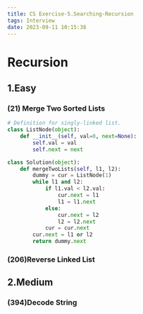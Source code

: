 ```yaml
---
title: CS Exercise-5.Searching-Recursion
tags: Interview
date: 2023-09-11 10:15:38
---
```


# Recursion
##   1.Easy



### (21) Merge Two Sorted Lists

```python
# Definition for singly-linked list.
class ListNode(object):
    def __init__(self, val=0, next=None):
        self.val = val
        self.next = next

class Solution(object):
    def mergeTwoLists(self, l1, l2):
        dummy = cur = ListNode(1)
        while l1 and l2:
            if l1.val < l2.val:
                cur.next = l1
                l1 = l1.next
            else:
                cur.next = l2
                l2 = l2.next
            cur = cur.next
        cur.next = l1 or l2
        return dummy.next
```

###   (206)Reverse Linked List

##   2.Medium

###   (394)Decode String

